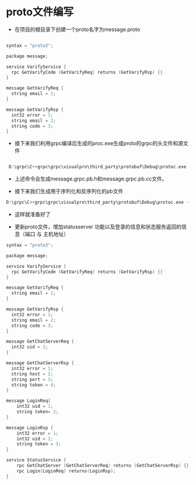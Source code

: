# proto文件编写

- 在项目的根目录下创建一个proto名字为message.proto

```cpp

syntax = "proto3";

package message;

service VarifyService {
  rpc GetVarifyCode (GetVarifyReq) returns (GetVarifyRsp) {}
}

message GetVarifyReq {
  string email = 1;
}

message GetVarifyRsp {
  int32 error = 1;
  string email = 2;
  string code = 3;
}

```

- 接下来我们利用grpc编译后生成的proc.exe生成proto的grpc的头文件和源文件

```cpp

 D:\grpc\C++grpc\grpc\visualpro\third_party\protobuf\Debug\protoc.exe  -I="." --grpc_out="." --plugin=protoc-gen-grpc="D:\grpc\C++grpc\grpc\visualpro\Debug\grpc_cpp_plugin.exe" "message.proto"

```

- 上述命令会生成message.grpc.pb.h和message.grpc.pb.cc文件。

- 接下来我们生成用于序列化和反序列化的pb文件

```cpp
D:\grpc\C++grpc\grpc\visualpro\third_party\protobuf\Debug\protoc.exe --cpp_out=. "message.proto"
```

- 这样就准备好了

- 更新proto文件，增加statusserver 功能以及登录的信息和状态服务返回的信息（端口 与 主机地址）

```cpp
syntax = "proto3";

package message;

service VarifyService {
  rpc GetVarifyCode (GetVarifyReq) returns (GetVarifyRsp) {}
}

message GetVarifyReq {
  string email = 1;
}

message GetVarifyRsp {
  int32 error = 1;
  string email = 2;
  string code = 3;
}

message GetChatServerReq {
  int32 uid = 1;
}

message GetChatServerRsp {
  int32 error = 1;
  string host = 2;
  string port = 3;
  string token = 4;
}

message LoginReq{
	int32 uid = 1;
	string token= 2;
}

message LoginRsp {
	int32 error = 1;
	int32 uid = 2;
	string token = 3;
}

service StatusService {
	rpc GetChatServer (GetChatServerReq) returns (GetChatServerRsp) {}
	rpc Login(LoginReq) returns(LoginRsp);
}
```
